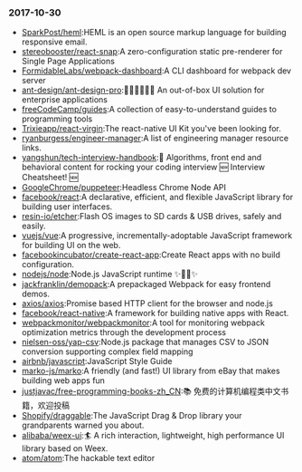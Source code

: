 ### 2017-10-30 
* [SparkPost/heml](https://github.com//SparkPost/heml):HEML is an open source markup language for building responsive email. 
* [stereobooster/react-snap](https://github.com//stereobooster/react-snap):A zero-configuration static pre-renderer for Single Page Applications 
* [FormidableLabs/webpack-dashboard](https://github.com//FormidableLabs/webpack-dashboard):A CLI dashboard for webpack dev server 
* [ant-design/ant-design-pro](https://github.com//ant-design/ant-design-pro):👨🏻‍💻👩🏻‍💻 An out-of-box UI solution for enterprise applications 
* [freeCodeCamp/guides](https://github.com//freeCodeCamp/guides):A collection of easy-to-understand guides to programming tools 
* [Trixieapp/react-virgin](https://github.com//Trixieapp/react-virgin):The react-native UI Kit you've been looking for. 
* [ryanburgess/engineer-manager](https://github.com//ryanburgess/engineer-manager):A list of engineering manager resource links. 
* [yangshun/tech-interview-handbook](https://github.com//yangshun/tech-interview-handbook):💯 Algorithms, front end and behavioral content for rocking your coding interview 🆕 Interview Cheatsheet! 🆕 
* [GoogleChrome/puppeteer](https://github.com//GoogleChrome/puppeteer):Headless Chrome Node API 
* [facebook/react](https://github.com//facebook/react):A declarative, efficient, and flexible JavaScript library for building user interfaces. 
* [resin-io/etcher](https://github.com//resin-io/etcher):Flash OS images to SD cards & USB drives, safely and easily. 
* [vuejs/vue](https://github.com//vuejs/vue):A progressive, incrementally-adoptable JavaScript framework for building UI on the web. 
* [facebookincubator/create-react-app](https://github.com//facebookincubator/create-react-app):Create React apps with no build configuration. 
* [nodejs/node](https://github.com//nodejs/node):Node.js JavaScript runtime ✨🐢🚀✨ 
* [jackfranklin/demopack](https://github.com//jackfranklin/demopack):A prepackaged Webpack for easy frontend demos. 
* [axios/axios](https://github.com//axios/axios):Promise based HTTP client for the browser and node.js 
* [facebook/react-native](https://github.com//facebook/react-native):A framework for building native apps with React. 
* [webpackmonitor/webpackmonitor](https://github.com//webpackmonitor/webpackmonitor):A tool for monitoring webpack optimization metrics through the development process 
* [nielsen-oss/yap-csv](https://github.com//nielsen-oss/yap-csv):Node.js package that manages CSV to JSON conversion supporting complex field mapping 
* [airbnb/javascript](https://github.com//airbnb/javascript):JavaScript Style Guide 
* [marko-js/marko](https://github.com//marko-js/marko):A friendly (and fast!) UI library from eBay that makes building web apps fun 
* [justjavac/free-programming-books-zh_CN](https://github.com//justjavac/free-programming-books-zh_CN):📚 免费的计算机编程类中文书籍，欢迎投稿 
* [Shopify/draggable](https://github.com//Shopify/draggable):The JavaScript Drag & Drop library your grandparents warned you about. 
* [alibaba/weex-ui](https://github.com//alibaba/weex-ui):🏄 A rich interaction, lightweight, high performance UI library based on Weex. 
* [atom/atom](https://github.com//atom/atom):The hackable text editor 
